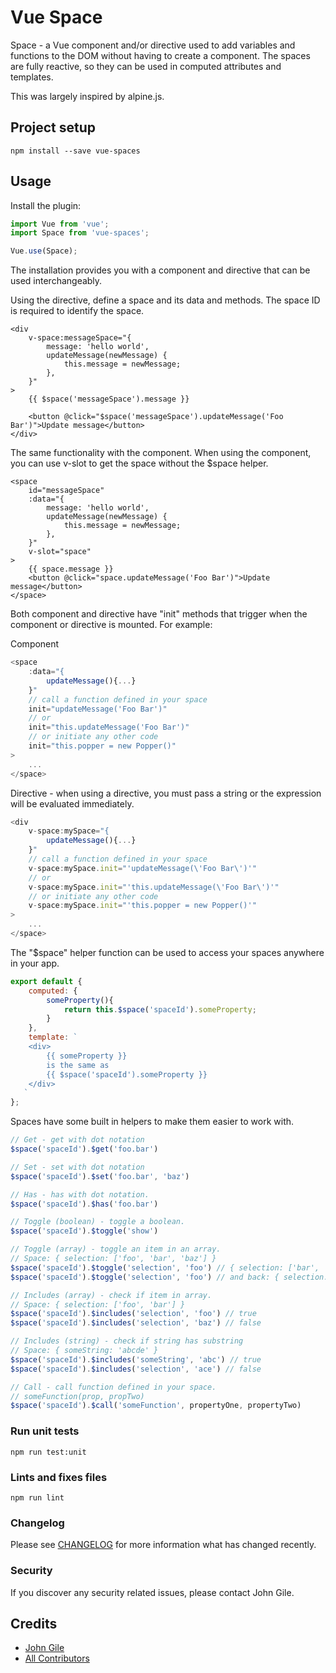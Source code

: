 # Vue Space
Space - a Vue component and/or directive used to add variables and functions to the DOM without having to create a component.
The spaces are fully reactive, so they can be used in computed attributes and templates.

This was largely inspired by alpine.js.

## Project setup
```
npm install --save vue-spaces
```

## Usage
Install the plugin:
```js
import Vue from 'vue';
import Space from 'vue-spaces';

Vue.use(Space);
```

The installation provides you with a component and directive that can be used interchangeably.

Using the directive, define a space and its data and methods.  The space ID is required to identify the space.
```vue
<div
    v-space:messageSpace="{
        message: 'hello world',
        updateMessage(newMessage) {
            this.message = newMessage;
        },
    }"
>
    {{ $space('messageSpace').message }}
    
    <button @click="$space('messageSpace').updateMessage('Foo Bar')">Update message</button>
</div>
```

The same functionality with the component.  When using the component, you can use v-slot to get the space without the $space helper.
```vue
<space 
    id="messageSpace"
    :data="{
        message: 'hello world',
        updateMessage(newMessage) {
            this.message = newMessage;
        },
    }"
    v-slot="space"
>
    {{ space.message }}
    <button @click="space.updateMessage('Foo Bar')">Update message</button>
</space>
```

Both component and directive have "init" methods that trigger when the component or directive is mounted.  For example:

Component
```javascript
<space 
    :data="{
        updateMessage(){...}
    }" 
    // call a function defined in your space
    init="updateMessage('Foo Bar')"
    // or
    init="this.updateMessage('Foo Bar')"
    // or initiate any other code
    init="this.popper = new Popper()"
>
    ...
</space>
```

Directive - when using a directive, you must pass a string or the expression will be evaluated immediately.
```javascript
<div
    v-space:mySpace="{
        updateMessage(){...}
    }" 
    // call a function defined in your space
    v-space:mySpace.init="'updateMessage(\'Foo Bar\')'"
    // or
    v-space:mySpace.init="'this.updateMessage(\'Foo Bar\')'"
    // or initiate any other code
    v-space:mySpace.init="'this.popper = new Popper()'"
>
    ...
</space>
```

The "$space" helper function can be used to access your spaces anywhere in your app.
```javascript
export default {
    computed: {
        someProperty(){
            return this.$space('spaceId').someProperty;
        }   
    },
    template: `
    <div>
        {{ someProperty }}
        is the same as
        {{ $space('spaceId').someProperty }}
    </div>
   `
};
```

Spaces have some built in helpers to make them easier to work with.
```javascript
// Get - get with dot notation
$space('spaceId').$get('foo.bar')

// Set - set with dot notation
$space('spaceId').$set('foo.bar', 'baz')

// Has - has with dot notation.
$space('spaceId').$has('foo.bar')

// Toggle (boolean) - toggle a boolean.
$space('spaceId').$toggle('show')

// Toggle (array) - toggle an item in an array.
// Space: { selection: ['foo', 'bar', 'baz'] }
$space('spaceId').$toggle('selection', 'foo') // { selection: ['bar', 'baz'] }
$space('spaceId').$toggle('selection', 'foo') // and back: { selection: ['foo', 'bar', 'baz'] }

// Includes (array) - check if item in array.
// Space: { selection: ['foo', 'bar'] }
$space('spaceId').$includes('selection', 'foo') // true
$space('spaceId').$includes('selection', 'baz') // false

// Includes (string) - check if string has substring
// Space: { someString: 'abcde' }
$space('spaceId').$includes('someString', 'abc') // true
$space('spaceId').$includes('selection', 'ace') // false

// Call - call function defined in your space.
// someFunction(prop, propTwo)
$space('spaceId').$call('someFunction', propertyOne, propertyTwo)
```

### Run unit tests
```
npm run test:unit
```

### Lints and fixes files
```
npm run lint
```

### Changelog

Please see [CHANGELOG](CHANGELOG.md) for more information what has changed recently.

### Security

If you discover any security related issues, please contact John Gile.

## Credits

- [John Gile](https://github.com/jgile)
- [All Contributors](../../contributors)

